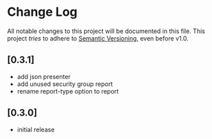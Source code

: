 # Change Log

All notable changes to this project will be documented in this file.
This project *tries* to adhere to [Semantic Versioning](http://semver.org/), even before v1.0.

## [0.3.1]
* add json presenter
* add unused security group report
* rename report-type option to report

## [0.3.0]
- initial release
